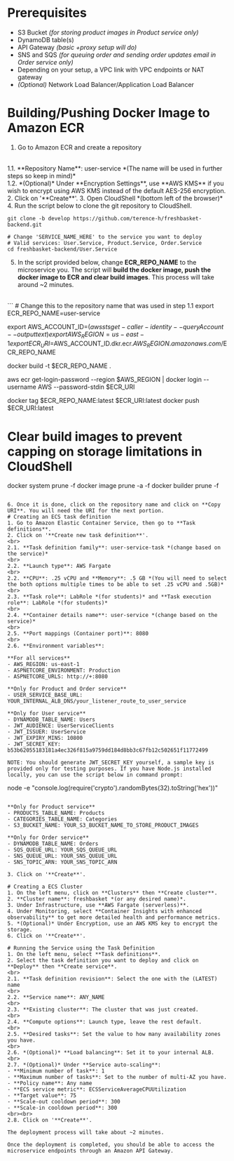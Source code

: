 # Prerequisites
- S3 Bucket *(for storing product images in Product service only)*
- DynamoDB table(s)
- API Gateway *(basic +proxy setup will do)*
- SNS and SQS *(for queuing order and sending order updates email in Order service only)*
- Depending on your setup, a VPC link with VPC endpoints or NAT gateway
- *(Optional)* Network Load Balancer/Application Load Balancer

# Building/Pushing Docker Image to Amazon ECR
1. Go to Amazon ECR and create a repository
<br>
1.1. **Repository Name**: user-service *(The name will be used in further steps so keep in mind)*
<br>
1.2. *(Optional)* Under **Encryption Settings**, use **AWS KMS** if you wish to encrypt using AWS KMS instead of the default AES-256 encryption.
2. Click on '**Create**'.
3. Open CloudShell *(bottom left of the browser)*
4. Run the script below to clone the git repository to CloudShell.

```
git clone -b develop https://github.com/terence-h/freshbasket-backend.git

# Change 'SERVICE_NAME_HERE' to the service you want to deploy
# Valid services: User.Service, Product.Service, Order.Service
cd freshbasket-backend/User.Service

```
5. In the script provided below, change **ECR_REPO_NAME** to the microservice you. The script will **build the docker image, push the docker image to ECR and clear build images**. This process will take around ~2 minutes.
<br>
```
# Change this to the repository name that was used in step 1.1
export ECR_REPO_NAME=user-service

export AWS_ACCOUNT_ID=$(aws sts get-caller-identity --query Account --output text)
export AWS_REGION=us-east-1
export ECR_URI=$AWS_ACCOUNT_ID.dkr.ecr.$AWS_REGION.amazonaws.com/$ECR_REPO_NAME

docker build -t $ECR_REPO_NAME .

aws ecr get-login-password --region $AWS_REGION | docker login --username AWS --password-stdin $ECR_URI

docker tag $ECR_REPO_NAME:latest $ECR_URI:latest
docker push $ECR_URI:latest

# Clear build images to prevent capping on storage limitations in CloudShell
docker system prune -f
docker image prune -a -f
docker builder prune -f

```

6. Once it is done, click on the repository name and click on **Copy URI**. You will need the URI for the next portion.
# Creating an ECS task definition
1. Go to Amazon Elastic Container Service, then go to **Task definitions**.
2. Click on '**Create new task definition**'.
<br>
2.1. **Task definition family**: user-service-task *(change based on the service)*
<br>
2.2. **Launch type**: AWS Fargate
<br>
2.2. **CPU**: .25 vCPU and **Memory**: .5 GB *(You will need to select the both options multiple times to be able to set .25 vCPU and .5GB)*
<br>
2.3. **Task role**: LabRole *(for students)* and **Task execution role**: LabRole *(for students)*
<br>
2.4. **Container details name**: user-service *(change based on the service)*
<br>
2.5. **Port mappings (Container port)**: 8080
<br>
2.6. **Environment variables**:

**For all services**
- AWS_REGION: us-east-1
- ASPNETCORE_ENVIRONMENT: Production
- ASPNETCORE_URLS: http://+:8080

**Only for Product and Order service**
- USER_SERVICE_BASE_URL: YOUR_INTERNAL_ALB_DNS/your_listener_route_to_user_service

**Only for User service**
- DYNAMODB_TABLE_NAME: Users
- JWT_AUDIENCE: UserServiceClients
- JWT_ISSUER: UserService
- JWT_EXPIRY_MINS: 10800
- JWT_SECRET_KEY: b53b62055183181a4ec326f815a9759dd184d8bb3c67fb12c502651f11772499

NOTE: You should generate JWT_SECRET_KEY yourself, a sample key is provided only for testing purposes. If you have Node.js installed locally, you can use the script below in command prompt:
```
node -e "console.log(require('crypto').randomBytes(32).toString('hex'))"
```

**Only for Product service**
- PRODUCTS_TABLE_NAME: Products
- CATEGORIES_TABLE_NAME: Categories
- S3_BUCKET_NAME: YOUR_S3_BUCKET_NAME_TO_STORE_PRODUCT_IMAGES

**Only for Order service**
- DYNAMODB_TABLE_NAME: Orders
- SQS_QUEUE_URL: YOUR_SQS_QUEUE_URL
- SNS_QUEUE_URL: YOUR_SNS_QUEUE_URL
- SNS_TOPIC_ARN: YOUR_SNS_TOPIC_ARN

3. Click on '**Create**'.

# Creating a ECS Cluster
1. On the left menu, click on **Clusters** then **Create cluster**.
2. **Cluster name**: freshbasket *(or any desired name)*.
3. Under Infrastructure, use **AWS Fargate (serverless)**.
4. Under Monitoring, select **Container Insights with enhanced observability** to get more detailed health and performance metrics.
5. *(Optional)* Under Encryption, use an AWS KMS key to encrypt the storage.
6. Click on '**Create**'.

# Running the Service using the Task Definition
1. On the left menu, select **Task definitions**.
2. Select the task definition you want to deploy and click on **Deploy** then **Create service**.
<br>
2.1. **Task definition revision**: Select the one with the (LATEST) name
<br>
2.2. **Service name**: ANY_NAME
<br>
2.3. **Existing cluster**: The cluster that was just created.
<br>
2.4. **Compute options**: Launch type, leave the rest default.
<br>
2.5. **Desired tasks**: Set the value to how many availability zones you have.
<br>
2.6. *(Optional)* **Load balancing**: Set it to your internal ALB.
<br>
2.7. *(Optional)* Under **Service auto-scaling**:
- **Minimum number of task**: 1
- **Maximum number of tasks**: Set to the number of multi-AZ you have.
- **Policy name**: Any name
- **ECS service metric**: ECSServiceAverageCPUUtilization
- **Target value**: 75
- **Scale-out cooldown period**: 300
- **Scale-in cooldown period**: 300
<br><br>
2.8. Click on '**Create**'.

The deployment process will take about ~2 minutes.

Once the deployment is completed, you should be able to access the microservice endpoints through an Amazon API Gateway.